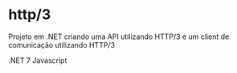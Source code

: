 # http/3

Projeto em .NET criando uma API utilizando HTTP/3 e um client de comunicação utilizando HTTP/3

.NET 7
Javascript
